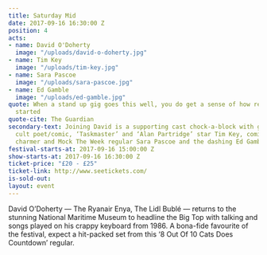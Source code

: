 ```yaml
---
title: Saturday Mid
date: 2017-09-16 16:30:00 Z
position: 4
acts:
- name: David O'Doherty
  image: "/uploads/david-o-doherty.jpg"
- name: Tim Key
  image: "/uploads/tim-key.jpg"
- name: Sara Pascoe
  image: "/uploads/sara-pascoe.jpg"
- name: Ed Gamble
  image: "/uploads/ed-gamble.jpg"
quote: When a stand up gig goes this well, you do get a sense of how religions are
  started
quote-cite: The Guardian
secondary-text: Joining David is a supporting cast chock-a-block with greatness featuring
  cult poet/comic, ‘Taskmaster’ and ‘Alan Partridge’ star Tim Key, comic/author/natural
  charmer and Mock The Week regular Sara Pascoe and the dashing Ed Gamble as host.
festival-starts-at: 2017-09-16 15:00:00 Z
show-starts-at: 2017-09-16 16:30:00 Z
ticket-price: "£20 - £25"
ticket-link: http://www.seetickets.com/
is-sold-out: 
layout: event
---
```


David O’Doherty — The Ryanair Enya, The Lidl Bublé — returns to the stunning National Maritime Museum to headline the Big Top with talking and songs played on his crappy keyboard from 1986. A bona-fide favourite of the festival, expect a hit-packed set from this ‘8 Out Of 10 Cats Does Countdown’ regular.